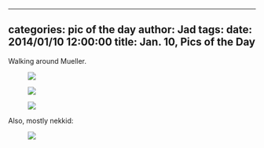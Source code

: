
---
categories: pic of the day
author: Jad
tags: 
date: 2014/01/10 12:00:00
title: Jan. 10, Pics of the Day 
---
Walking around Mueller.
<figure>
<img src="/img/2014/01/10/img_9768_medium.jpg" />
<figcaption></figcaption>
</figure>

<figure>
<img src="/img/2014/01/10/img_9776_medium.jpg" />
<figcaption></figcaption>
</figure>

<figure>
<img src="/img/2014/01/10/img_9759_medium.jpg" />
<figcaption></figcaption>
</figure>

Also, mostly nekkid:

<figure>
<img src="/img/2014/01/10/img_6362_medium.jpg" />
<figcaption></figcaption>
</figure>

